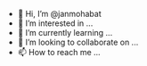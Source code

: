 - 👋 Hi, I’m @janmohabat
- 👀 I’m interested in ...
- 🌱 I’m currently learning ...
- 💞️ I’m looking to collaborate on ...
- 📫 How to reach me ...

<!---
janmohabat/janmohabat is a ✨ special ✨ repository because its `README.md` (this file) appears on your GitHub profile.
You can click the Preview link to take a look at your changes.
--->
